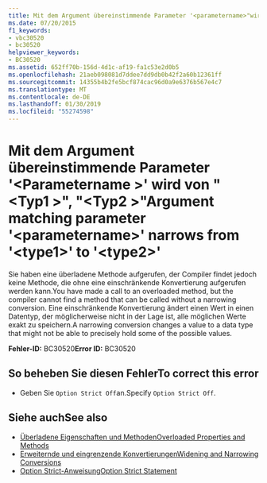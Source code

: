 ```yaml
---
title: Mit dem Argument übereinstimmende Parameter '<parametername>"wird aus"<type1>'to'<type2>"
ms.date: 07/20/2015
f1_keywords:
- vbc30520
- bc30520
helpviewer_keywords:
- BC30520
ms.assetid: 652ff70b-156d-4d1c-af19-fa1c53e2d0b5
ms.openlocfilehash: 21aeb098081d7ddee7dd9db0b42f2a60b12361ff
ms.sourcegitcommit: 14355b4b2fe5bcf874cac96d0a9e6376b567e4c7
ms.translationtype: MT
ms.contentlocale: de-DE
ms.lasthandoff: 01/30/2019
ms.locfileid: "55274598"
---
```

# <a name="argument-matching-parameter-parametername-narrows-from-type1-to-type2"></a><span data-ttu-id="45ca7-102">Mit dem Argument übereinstimmende Parameter '\<Parametername >' wird von "\<Typ1 >", "\<Typ2 >"</span><span class="sxs-lookup"><span data-stu-id="45ca7-102">Argument matching parameter '\<parametername>' narrows from '\<type1>' to '\<type2>'</span></span>
<span data-ttu-id="45ca7-103">Sie haben eine überladene Methode aufgerufen, der Compiler findet jedoch keine Methode, die ohne eine einschränkende Konvertierung aufgerufen werden kann.</span><span class="sxs-lookup"><span data-stu-id="45ca7-103">You have made a call to an overloaded method, but the compiler cannot find a method that can be called without a narrowing conversion.</span></span> <span data-ttu-id="45ca7-104">Eine einschränkende Konvertierung ändert einen Wert in einen Datentyp, der möglicherweise nicht in der Lage ist, alle möglichen Werte exakt zu speichern.</span><span class="sxs-lookup"><span data-stu-id="45ca7-104">A narrowing conversion changes a value to a data type that might not be able to precisely hold some of the possible values.</span></span>  
  
 <span data-ttu-id="45ca7-105">**Fehler-ID:** BC30520</span><span class="sxs-lookup"><span data-stu-id="45ca7-105">**Error ID:** BC30520</span></span>  
  
## <a name="to-correct-this-error"></a><span data-ttu-id="45ca7-106">So beheben Sie diesen Fehler</span><span class="sxs-lookup"><span data-stu-id="45ca7-106">To correct this error</span></span>  
  
-   <span data-ttu-id="45ca7-107">Geben Sie `Option Strict Off`an.</span><span class="sxs-lookup"><span data-stu-id="45ca7-107">Specify `Option Strict Off`.</span></span>  
  
## <a name="see-also"></a><span data-ttu-id="45ca7-108">Siehe auch</span><span class="sxs-lookup"><span data-stu-id="45ca7-108">See also</span></span>
- [<span data-ttu-id="45ca7-109">Überladene Eigenschaften und Methoden</span><span class="sxs-lookup"><span data-stu-id="45ca7-109">Overloaded Properties and Methods</span></span>](../../visual-basic/programming-guide/language-features/objects-and-classes/overloaded-properties-and-methods.md)
- [<span data-ttu-id="45ca7-110">Erweiternde und eingrenzende Konvertierungen</span><span class="sxs-lookup"><span data-stu-id="45ca7-110">Widening and Narrowing Conversions</span></span>](../../visual-basic/programming-guide/language-features/data-types/widening-and-narrowing-conversions.md)
- [<span data-ttu-id="45ca7-111">Option Strict-Anweisung</span><span class="sxs-lookup"><span data-stu-id="45ca7-111">Option Strict Statement</span></span>](../../visual-basic/language-reference/statements/option-strict-statement.md)
